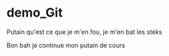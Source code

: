 # demo_Git
Putain qu'est ce que je m'en fou, je m'en bat les steks






Bon bah je continue mon putain de cours
